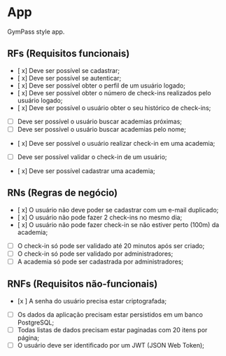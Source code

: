# App

GymPass style app.

## RFs (Requisitos funcionais)

- [ x] Deve ser possível se cadastrar;
- [ x] Deve ser possível se autenticar;
- [ x] Deve ser possível obter o perfil de um usuário logado;
- [ x] Deve ser possível obter o número de check-ins realizados pelo usuário logado;
- [ x] Deve ser possível o usuário obter o seu histórico de check-ins;
- [ ] Deve ser possível o usuário buscar academias próximas;
- [ ] Deve ser possível o usuário buscar academias pelo nome;
- [ x] Deve ser possível o usuário realizar check-in em uma academia;
- [ ] Deve ser possível validar o check-in de um usuário;
- [ x] Deve ser possível cadastrar uma academia;

## RNs (Regras de negócio)

- [ x] O usuário não deve poder se cadastrar com um e-mail duplicado;
- [ x] O usuário não pode fazer 2 check-ins no mesmo dia;
- [ x] O usuário não pode fazer check-in se não estiver perto (100m) da academia;
- [ ] O check-in só pode ser validado até 20 minutos após ser criado;
- [ ] O check-in só pode ser validado por administradores;
- [ ] A academia só pode ser cadastrada por administradores;

## RNFs (Requisitos não-funcionais)

- [x ] A senha do usuário precisa estar criptografada;
- [ ] Os dados da aplicação precisam estar persistidos em um banco PostgreSQL;
- [ ] Todas listas de dados precisam estar paginadas com 20 itens por página;
- [ ] O usuário deve ser identificado por um JWT (JSON Web Token);